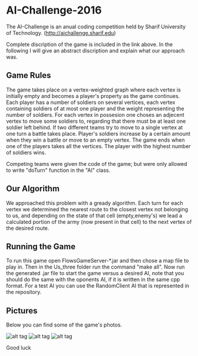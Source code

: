 # AI-Challenge-2016

  The AI-Challenge is an anual coding competition held by Sharif University of Technology. (http://aichallenge.sharif.edu)

  Complete discription of the game is included in the link above. In the following I will give an abstract discription and explain what our approach was.

## Game Rules
  The game takes place on a vertex-weighted graph where each vertex is initially empty and becomes a player's property as the game continues. Each player has a number of soldiers on several vertices, each vertex containing soldiers of at most one player and the weight representing the number of soldiers. For each vertex in possesion one choses an adjecent vertex to move some soldiers to, regarding that there must be at least one soldier left behind. If two different teams try to move to a single vertex at one turn a battle takes place. Player's soldiers increase by a certain amount when they win a battle or move to an empty vertex.
  The game ends when one of the players takes all the vertices. The player with the highest number of soldiers wins.
  
  Competing teams were given the code of the game; but were only allowed to write "doTurn" function in the "AI" class.
  
## Our Algorithm
  We approached this problem with a gready algorithm. Each turn for each vertex we determined the nearest route to the closest vertex not belonging to us, and depending on the state of that cell (empty,enemy's) we lead a calculated portion of the army (now present in that cell) to the next vertex of the desired route.
  
## Running the Game
  To run this game open FlowsGameServer-*.jar and then chose a map file to play in. Then in the Us_three folder run the command "make all". Now run the generated .jar file to start the game versus a desired AI, note that you should do the same with the oponents AI, if it is written in the same cpp format. For a test AI you can use the RandomClient AI that is represented in the repository.
  
## Pictures
  Below you can find some of the game's photos.
  
![alt tag](https://cloud.githubusercontent.com/assets/19167068/22404262/63b78b20-e642-11e6-9b82-120f4b5b7438.png)
![alt tag](https://cloud.githubusercontent.com/assets/19167068/22404264/6d41949c-e642-11e6-99e9-00a1fc55b7da.png)
![alt tag](https://cloud.githubusercontent.com/assets/19167068/22404266/786af0b6-e642-11e6-8be5-1b63bfa37dcb.png)
  
  Good luck
